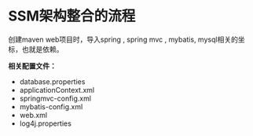 # SSM架构整合的流程

创建maven web项目时，导入spring , spring mvc , mybatis, mysql相关的坐标，也就是依赖。

**相关配置文件：**

- database.properties
- applicationContext.xml
- springmvc-config.xml
- mybatis-config.xml
- web.xml
- log4j.properties



